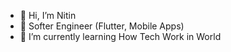 - 👋 Hi, I’m Nitin
- 👀 Softer Engineer (Flutter, Mobile Apps)
- 🌱 I’m currently learning How Tech Work in  World

<!---
Nitin-SoftServ/Nitin-SoftServ is a ✨ special ✨ repository because its `README.md` (this file) appears on your GitHub profile.
You can click the Preview link to take a look at your changes.
--->
